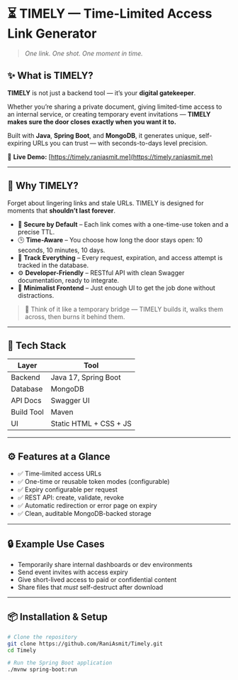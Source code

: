# ⏳ TIMELY — Time-Limited Access Link Generator

> *One link. One shot. One moment in time.*

## ✨ What is TIMELY?

**TIMELY** is not just a backend tool — it’s your **digital gatekeeper**.

Whether you’re sharing a private document, giving limited-time access to an internal service, or creating temporary event invitations — **TIMELY makes sure the door closes exactly when you want it to.**

Built with **Java**, **Spring Boot**, and **MongoDB**, it generates unique, self-expiring URLs you can trust — with seconds-to-days level precision.

🔗 **Live Demo:** [https://timely.raniasmit.me](https://timely.raniasmit.me)

---

## 🧠 Why TIMELY?

Forget about lingering links and stale URLs. TIMELY is designed for moments that **shouldn’t last forever**.

- 🔐 **Secure by Default** – Each link comes with a one-time-use token and a precise TTL.
- 🕒 **Time-Aware** – You choose how long the door stays open: 10 seconds, 10 minutes, 10 days.
- 🧾 **Track Everything** – Every request, expiration, and access attempt is tracked in the database.
- ⚙️ **Developer-Friendly** – RESTful API with clean Swagger documentation, ready to integrate.
- 🧊 **Minimalist Frontend** – Just enough UI to get the job done without distractions.

> 🧩 Think of it like a temporary bridge — TIMELY builds it, walks them across, then burns it behind them.

---

## 🔧 Tech Stack

| Layer       | Tool                   |
|-------------|------------------------|
| Backend     | Java 17, Spring Boot   |
| Database    | MongoDB                |
| API Docs    | Swagger UI             |
| Build Tool  | Maven                  |
| UI          | Static HTML + CSS + JS |

---

## ⚙️ Features at a Glance

- ✅ Time-limited access URLs
- ✅ One-time or reusable token modes (configurable)
- ✅ Expiry configurable per request
- ✅ REST API: create, validate, revoke
- ✅ Automatic redirection or error page on expiry
- ✅ Clean, auditable MongoDB-backed storage

---

## 🔒 Example Use Cases

- Temporarily share internal dashboards or dev environments
- Send event invites with access expiry
- Give short-lived access to paid or confidential content
- Share files that *must* self-destruct after download

---

## 📦 Installation & Setup

```bash
# Clone the repository
git clone https://github.com/RaniAsmit/Timely.git
cd Timely

# Run the Spring Boot application
./mvnw spring-boot:run
